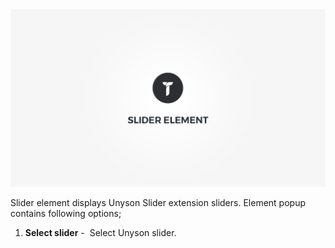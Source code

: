 <div class="thz-doc-image max">
<a class="thz-lightbox mfp-iframe" href="https://www.youtube.com/watch?v=zOjyHWFwOs0" data-mfp-title="Creatus WordPress Theme Slider Element" data-modal-size="large">
	<img src="../../docs-media/splash-slider-element.jpg" alt="Creatus WordPress Theme Slider Element" />
</a>
</div>

Slider element displays Unyson Slider extension sliders. Element popup contains following options;

1. __Select slider__&nbsp;-&nbsp; Select Unyson slider.